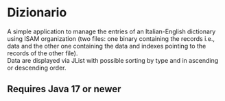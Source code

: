 # Dizionario

A simple application to manage the entries of an Italian-English dictionary using ISAM organization (two files: one binary containing the records i.e., data and the other one containing the data and indexes pointing to the records of the other file).<br>
Data are displayed via JList with possible sorting by type and in ascending or descending order.<br>

<h2>Requires Java 17 or newer</h2>
